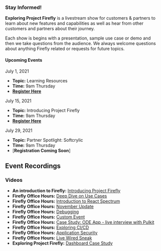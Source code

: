 
### Stay Informed!

**Exploring Project Firefly** is a livestream show for customers & partners to learn about new features and capabilities as well as hear from other customers and partners about their journey.

Each show is begins with a presentation, sample use case or demo and then we take questions from the audience. We always welcome questions about anything Firefly related or requests for future topics.

#### Upcoming Events

July 1, 2021 
- **Topic:** Learning Resources
- **Time:** 9am Thursday
- [**Register Here**](https://www.eventbrite.com/e/exploring-project-firefly-learning-resources-tickets-161099251197)

July 15, 2021 
- **Topic:** Introducing Project Firefly
- **Time:** 9am Thursday
- [**Register Here**](https://www.eventbrite.com/e/introducing-project-firefly-tickets-161191880253)

July 29, 2021 
- **Topic:** Partner Spotlight: Softcrylic
- **Time:** 9am Thursday
- [**Registration Coming Soon**]




## Event Recordings

### Videos

- **An introduction to Firefly:** [Introducing Project Firefly](https://youtu.be/kd2i50J9MZI)
- **Firefly Office Hours:** [Deep Dive on Use Cases](https://www.youtube.com/watch?v=P19nBf6DGAI)
- **Firefly Office Hours:** [Introduction to React Spectrum](https://www.youtube.com/watch?v=W5Cqb0QYLSs)
- **Firefly Office Hours:** [November Update](https://www.youtube.com/watch?v=WG9b-tFdkqs)
- **Firefly Office Hours:** [Debugging](https://www.youtube.com/watch?v=RgHNJWTCSqw&list=PLcVEYUqU7VRfDij-Jbjyw8S8EzW073F_o&index=13)
- **Firefly Office Hours:** [Custom Event](https://www.youtube.com/watch?v=RWOEZ9RaqRI&list=PLcVEYUqU7VRfDij-Jbjyw8S8EzW073F_o&index=15)
- **Firefly Office Hours:** [Case Study: ODE App - live interview with Pulkit](https://www.youtube.com/watch?v=PtRxpO_2AvE&t=5s)
- **Firefly Office Hours:** [Exploring CI/CD](https://www.youtube.com/watch?v=lbB2jl2rQZM)
- **Firefly Office Hours:** [Application Security](https://www.youtube.com/watch?v=5aMLqzXrH0U)
- **Firefly Office Hours:** [Live Wired Sneak](https://www.youtube.com/watch?v=8TayjL1bONc)
- **Exploring Project Firefly:** [Dashboard Case Study](https://www.youtube.com/watch?v=jvDONM3kJwY) 
